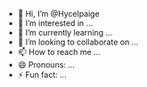 - 👋 Hi, I’m @Hycelpaige
- 👀 I’m interested in ...
- 🌱 I’m currently learning ...
- 💞️ I’m looking to collaborate on ...
- 📫 How to reach me ...
- 😄 Pronouns: ...
- ⚡ Fun fact: ...

<!---
Hycelpaige/Hycelpaige is a ✨ special ✨ repository because its `README.md` (this file) appears on your GitHub profile.
You can click the Preview link to take a look at your changes.
--->
